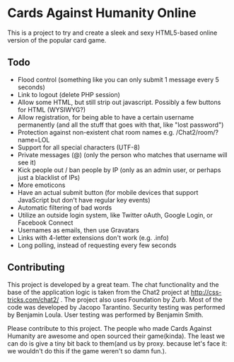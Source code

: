 # Cards Against Humanity Online

This is a project to try and create a sleek and sexy HTML5-based online version of the popular card game.


## Todo

* Flood control (something like you can only submit 1 message every 5 seconds)
* Link to logout (delete PHP session)
* Allow some HTML, but still strip out javascript. Possibly a few buttons for HTML (WYSIWYG?)
* Allow registration, for being able to have a certain username permanently (and all the stuff that goes with that, like "lost password")
* Protection against non-existent chat room names e.g. /Chat2/room/?name=LOL
* Support for all special characters (UTF-8)
* Private messages (@) (only the person who matches that username will see it)
* Kick people out / ban people by IP (only as an admin user, or perhaps just a blacklist of IPs)
* More emoticons
* Have an actual submit button (for mobile devices that support JavaScript but don't have regular key events)
* Automatic filtering of bad words
* Utilize an outside login system, like Twitter oAuth, Google Login, or Facebook Connect
* Usernames as emails, then use Gravatars
* Links with 4-letter extensions don't work (e.g. .info)
* Long polling, instead of requesting every few seconds

## Contributing

This project is developed by a great team. The chat functionality and the base of the application logic is taken from the Chat2 project at http://css-tricks.com/chat2/ . The project also uses Foundation by Zurb. Most of the code was developed by Jacopo Tarantino. Security testing was performed by Benjamin Loula. User testing was performed by Benjamin Smith.

Please contribute to this project. The people who made Cards Against Humanity are awesome and open sourced their game(kinda). The least we can do is give a tiny bit back to them(and us by proxy. because let's face it: we wouldn't do this if the game weren't so damn fun.).